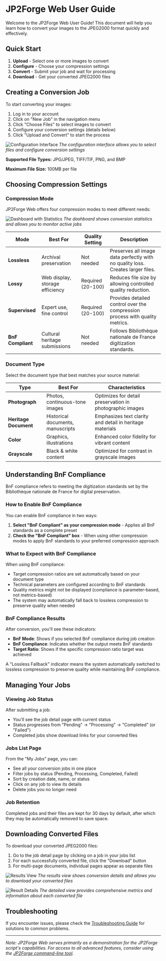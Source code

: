 # JP2Forge Web User Guide

Welcome to the JP2Forge Web User Guide! This document will help you learn how to convert your images to the JPEG2000 format quickly and effectively.

## Quick Start

1. **Upload** - Select one or more images to convert
2. **Configure** - Choose your compression settings 
3. **Convert** - Submit your job and wait for processing
4. **Download** - Get your converted JPEG2000 files

## Creating a Conversion Job

To start converting your images:

1. Log in to your account
2. Click on "New Job" in the navigation menu
3. Click "Choose Files" to select images to convert
4. Configure your conversion settings (details below)
5. Click "Upload and Convert" to start the process

![Configuration Interface](../static/images/docs/jp2forge_web_configuration.png)
*The configuration interface allows you to select files and configure conversion settings*

**Supported File Types:** JPG/JPEG, TIFF/TIF, PNG, and BMP

**Maximum File Size:** 100MB per file

## Choosing Compression Settings

### Compression Mode

JP2Forge Web offers four compression modes to meet different needs:

![Dashboard with Statistics](../static/images/docs/jp2forge_web_dashboard.png)
*The dashboard shows conversion statistics and allows you to monitor active jobs*

| Mode | Best For | Quality Setting | Description |
|------|----------|----------------|-------------|
| **Lossless** | Archival preservation | Not needed | Preserves all image data perfectly with no quality loss. Creates larger files. |
| **Lossy** | Web display, storage efficiency | Required (20-100) | Reduces file size by allowing controlled quality reduction. |
| **Supervised** | Expert use, fine control | Required (20-100) | Provides detailed control over the compression process with quality metrics. |
| **BnF Compliant** | Cultural heritage submissions | Not needed | Follows Bibliothèque nationale de France digitization standards. |

### Document Type

Select the document type that best matches your source material:

| Type | Best For | Characteristics |
|------|----------|----------------|
| **Photograph** | Photos, continuous-tone images | Optimizes for detail preservation in photographic images |
| **Heritage Document** | Historical documents, manuscripts | Emphasizes text clarity and detail in heritage materials |
| **Color** | Graphics, illustrations | Enhanced color fidelity for vibrant content |
| **Grayscale** | Black & white content | Optimized for contrast in grayscale images |

## Understanding BnF Compliance

BnF compliance refers to meeting the digitization standards set by the Bibliothèque nationale de France for digital preservation.

### How to Enable BnF Compliance

You can enable BnF compliance in two ways:

1. **Select "BnF Compliant" as your compression mode** - Applies all BnF standards as a complete preset
2. **Check the "BnF Compliant" box** - When using other compression modes to apply BnF standards to your preferred compression approach

### What to Expect with BnF Compliance

When using BnF compliance:

- Target compression ratios are set automatically based on your document type
- Technical parameters are configured according to BnF standards
- Quality metrics might not be displayed (compliance is parameter-based, not metrics-based)
- The system may automatically fall back to lossless compression to preserve quality when needed

### BnF Compliance Results

After conversion, you'll see these indicators:

- **BnF Mode**: Shows if you selected BnF compliance during job creation
- **BnF Compliance**: Indicates whether the output meets BnF standards
- **Target Ratio**: Shows if the specific compression ratio target was achieved

A "Lossless Fallback" indicator means the system automatically switched to lossless compression to preserve quality while maintaining BnF compliance.

## Managing Your Jobs

### Viewing Job Status

After submitting a job:

- You'll see the job detail page with current status
- Status progresses from "Pending" → "Processing" → "Completed" (or "Failed")
- Completed jobs show download links for your converted files

### Jobs List Page

From the "My Jobs" page, you can:

- See all your conversion jobs in one place
- Filter jobs by status (Pending, Processing, Completed, Failed)
- Sort by creation date, name, or status
- Click on any job to view its details
- Delete jobs you no longer need

### Job Retention

Completed jobs and their files are kept for 30 days by default, after which they may be automatically removed to save space.

## Downloading Converted Files

To download your converted JPEG2000 files:

1. Go to the job detail page by clicking on a job in your jobs list
2. For each successfully converted file, click the "Download" button
3. For multi-page documents, individual pages appear as separate files

![Results View](../static/images/docs/jp2forge_web_results.png)
*The results view shows conversion details and allows you to download your converted files*

![Result Details](../static/images/docs/jp2forge_web_result_details.png)
*The detailed view provides comprehensive metrics and information about each converted file*

## Troubleshooting

If you encounter issues, please check the [Troubleshooting Guide](/docs/troubleshooting/) for solutions to common problems.

---

*Note: JP2Forge Web serves primarily as a demonstration for the JP2Forge script's capabilities. For access to all advanced features, consider using the [JP2Forge command-line tool](https://github.com/xy-liao/jp2forge).*